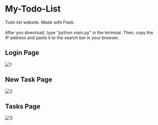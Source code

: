 # My-Todo-List
Todo list website. Made with Flask.
<br></br>
After you download, type "python main.py" in the terminal. Then, copy the IP address and paste it to the search bar in your browser.

## Login Page
![1](https://user-images.githubusercontent.com/108730135/223698890-1694fbfe-5ff9-4582-a163-2e7ecd700d46.png)

## New Task Page
![2](https://user-images.githubusercontent.com/108730135/223698930-b6ceb9d2-e1ce-4bca-ad9e-f06228dff68d.png)

## Tasks Page
![3](https://user-images.githubusercontent.com/108730135/223698963-0a367d62-f460-4947-9fee-b7b74c2380d6.png)

